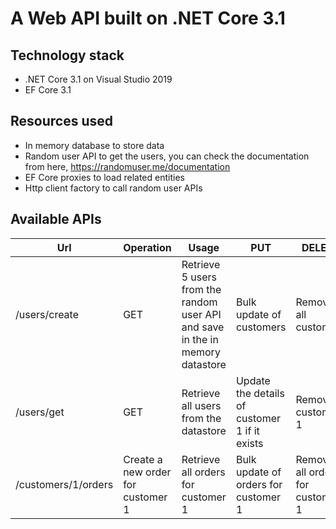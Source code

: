 # A Web API built on .NET Core 3.1

## Technology stack
* .NET Core 3.1 on Visual Studio 2019
* EF Core 3.1

## Resources used
* In memory database to store data
* Random user API to get the users, you can check the documentation from here, https://randomuser.me/documentation  
* EF Core proxies to load related entities
* Http client factory to call random user APIs


## Available APIs
| Url            | Operation                              |    Usage                              | PUT                                           | DELETE                           |
| ------------------- | --------------------------------- | ----------------------------------- | --------------------------------------------- | -------------------------------- |
| /users/create         | GET              | Retrieve 5 users from the random user API and save in the in memory datastore          | Bulk update of customers                      | Remove all customers             |
| /users/get        | GET                             | Retrieve all users from the datastore | Update the details of customer 1 if it exists | Remove customer 1                |
| /customers/1/orders | Create a new order for customer 1 | Retrieve all orders for customer 1  | Bulk update of orders for customer 1          | Remove all orders for customer 1 |

